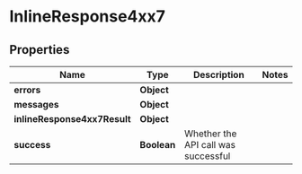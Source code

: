 # InlineResponse4xx7

## Properties
Name | Type | Description | Notes
------------ | ------------- | ------------- | -------------
**errors** | **Object** |  | 
**messages** | **Object** |  | 
**inlineResponse4xx7Result** | **Object** |  | 
**success** | **Boolean** | Whether the API call was successful | 
